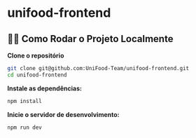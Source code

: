 # unifood-frontend

## 🧑‍💻 Como Rodar o Projeto Localmente

**Clone o repositório**

```bash
git clone git@github.com:UniFood-Team/unifood-frontend.git
cd unifood-frontend
```
**Instale as dependências:**
``` bash
npm install
```
**Inicie o servidor de desenvolvimento:**
``` bash
npm run dev
```
